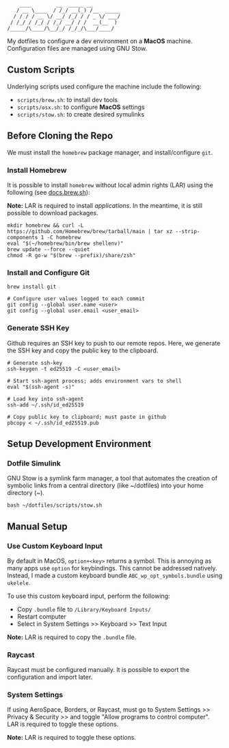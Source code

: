 ```
    ____        __  _____ __
   / __ \____  / /_/ __(_) /__  _____
  / / / / __ \/ __/ /_/ / / _ \/ ___/
 / /_/ / /_/ / /_/ __/ / /  __(__  )
/_____/\____/\__/_/ /_/_/\___/____/
```

My dotfiles to configure a dev environment on a **MacOS** machine. Configuration files are managed using GNU Stow.

## Custom Scripts

Underlying scripts used configure the machine include the following:

- `scripts/brew.sh`: to install dev tools
- `scripts/osx.sh`: to configure **MacOS** settings
- `scripts/stow.sh`: to create desired symulinks

## Before Cloning the Repo

We must install the `homebrew` package manager, and install/configure `git`. 

### Install Homebrew

It is possible to install `homebrew` without local admin rights (LAR) using 
the following (see [docs.brew.sh](https://docs.brew.sh/Installation#untar-anywhere-unsupported)):

**Note:** LAR is required to install _applications_. In the meantime, it is
still possible to download packages.

```
mkdir homebrew && curl -L https://github.com/Homebrew/brew/tarball/main | tar xz --strip-components 1 -C homebrew
eval "$(~/homebrew/bin/brew shellenv)"
brew update --force --quiet
chmod -R go-w "$(brew --prefix)/share/zsh"
```

### Install and Configure Git

``` 
brew install git

# Configure user values logged to each commit
git config --global user.name <user>
git config --global user.email <user_email>
```

### Generate SSH Key

Github requires an SSH key to push to our remote repos. Here, we generate
the SSH key and copy the public key to the clipboard.

```
# Generate ssh-key
ssh-keygen -t ed25519 -C <user_email>

# Start ssh-agent process; adds environment vars to shell
eval "$(ssh-agent -s)"

# Load key into ssh-agent
ssh-add ~/.ssh/id_ed25519

# Copy public key to clipboard; must paste in github 
pbcopy < ~/.ssh/id_ed25519.pub
```

## Setup Development Environment

### Dotfile Simulink

GNU Stow is a symlink farm manager, a tool that automates the creation of
symbolic links from a central directory (like ~/dotfiles) into your home 
directory (~).

```
bash ~/dotfiles/scripts/stow.sh
```

## Manual Setup

### Use Custom Keyboard Input

By default in MacOS, `option+<key>` returns a symbol. This is annoying as many
apps use `option` for keybindings. This cannot be addressed natively. Instead, 
I made a custom keyboard bundle `ABC_wp_opt_symbols.bundle` using `ukelele`. 

To use this custom keyboard input, perform the following:

- Copy `.bundle` file to `/Library/Keyboard Inputs/`
- Restart computer
- Select in System Settings >> Keyboard >> Text Input

**Note:** LAR is required to copy the `.bundle` file.


### Raycast

Raycast must be configured manually. It is possible to export the 
configuration and import later.

### System Settings

If using AeroSpace, Borders, or Raycast, must go to System Settings >>
Privacy & Security >> and toggle "Allow programs to control computer". 
LAR is required to toggle these options.

**Note:** LAR is required to toggle these options.